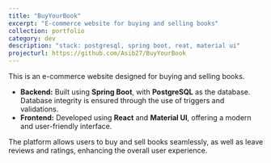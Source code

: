 ```yaml
---
title: "BuyYourBook"
excerpt: "E-commerce website for buying and selling books"
collection: portfolio
category: dev
description: "stack: postgresql, spring boot, reat, material ui"
projecturl: https://github.com/Asib27/BuyYourBook
---
```


This is an e-commerce website designed for buying and selling books. 

- **Backend:** Built using **Spring Boot**, with **PostgreSQL** as the database. Database integrity is ensured through the use of triggers and validations.  
- **Frontend:** Developed using **React** and **Material UI**, offering a modern and user-friendly interface.  

The platform allows users to buy and sell books seamlessly, as well as leave reviews and ratings, enhancing the overall user experience.

